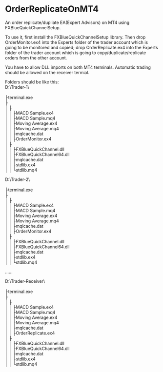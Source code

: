 ﻿# OrderReplicateOnMT4
An order replicate/dupliate EA(Expert Advisors) on MT4 using FXBlueQuickChannelSetup.

To use it, first install the FXBlueQuickChannelSetup library.
Then drop OrderMonitor.ex4 into the Experts folder of the trader account which is going
to be monitored and copied; drop OrderReplicate.ex4 into the Experts folder of the trader account
which is going to copy/duplicate/replicate orders from the other account.

You have to allow DLL imports on both MT4 terminals. Automatic trading should be allowed on the
receiver termial.

Folders should be like this:  
D:\Trader-1\  
<Trader-1>  
├terminal.exe  
├<MQL4>  
│  ├<Experts>  
│  │  ├MACD Sample.ex4  
│  │  ├MACD Sample.mq4  
│  │  ├Moving Average.ex4  
│  │  ├Moving Average.mq4  
│  │  ├mqlcache.dat  
│  │  ├OrderMonitor.ex4  
│  ├<Libraries>  
│  │  ├FXBlueQuickChannel.dll  
│  │  ├FXBlueQuickChannel64.dll  
│  │  ├mqlcache.dat  
│  │  ├stdlib.ex4  
│  │  └stdlib.mq4  
  
  
D:\Trader-2\  
<Trader-2>  
├terminal.exe  
├<MQL4>  
│  ├<Experts>  
│  │  ├MACD Sample.ex4  
│  │  ├MACD Sample.mq4  
│  │  ├Moving Average.ex4  
│  │  ├Moving Average.mq4  
│  │  ├mqlcache.dat  
│  │  ├OrderMonitor.ex4  
│  ├<Libraries>  
│  │  ├FXBlueQuickChannel.dll  
│  │  ├FXBlueQuickChannel64.dll  
│  │  ├mqlcache.dat  
│  │  ├stdlib.ex4  
│  │  └stdlib.mq4  
  
......  
  
D:\Trader-Receiver\  
<Trader-Receiver>  
├terminal.exe  
├<MQL4>  
│  ├<Experts>  
│  │  ├MACD Sample.ex4  
│  │  ├MACD Sample.mq4  
│  │  ├Moving Average.ex4  
│  │  ├Moving Average.mq4  
│  │  ├mqlcache.dat  
│  │  ├OrderReplicate.ex4  
│  ├<Libraries>  
│  │  ├FXBlueQuickChannel.dll  
│  │  ├FXBlueQuickChannel64.dll  
│  │  ├mqlcache.dat  
│  │  ├stdlib.ex4  
│  │  └stdlib.mq4  
  


